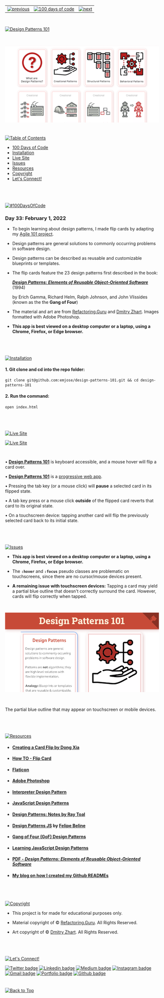 <p id="header"><p>

<table><tr>
<td> <a href="https://github.com/emjose/js-notes-app/#header"><img src="https://res.cloudinary.com/dn1e07eul/image/upload/v1659330996/Readme%20Headers/header-left_ctkix5.png" alt="previous" style="width: 200px;"/></a> </td>
<td> <a href="https://github.com/emjose/one-hundred/#header"><img src="https://res.cloudinary.com/dn1e07eul/image/upload/v1659330606/Readme%20Headers/header-center_bkbdbt.png" alt="100 days of code" style="width: 580px;"/></a> </td>
<td> <a href="https://github.com/emjose/wordle-2/#header"><img src="https://res.cloudinary.com/dn1e07eul/image/upload/v1659330646/Readme%20Headers/header-right_eftaz9.png" alt="next" style="width: 200px;"/></a> </td>

</tr></table>

<br>

<p id="project-title"><p>

<a href=#table-of-contents>![Design Patterns 101](https://res.cloudinary.com/dn1e07eul/image/upload/v1659385856/Readme%20Headers/inter-033-design-patterns_qz9lji.png)</a>

<br>

<a href="https://design-patterns-101.vercel.app/">![Design Patterns 101](Assets/preview-033-design-patterns.png)</a>

#

<p id="table-of-contents"><p>

<a href=#table-of-contents>![Table of Contents](https://res.cloudinary.com/dn1e07eul/image/upload/v1659241355/Readme%20Headers/inter-toc_euxbbw.png)</a>

-   [100 Days of Code](#100days)
-   [Installation](#installation)
-   [Live Site](#live-site)
-   [Issues](#issues)
-   [Resources](#resources)
-   [Copyright](#copyright)
-   [Let's Connect!](#lets-connect)

<br>

#

<p id="100days"><p>

<a href=#100days>![#100DaysOfCode](https://res.cloudinary.com/dn1e07eul/image/upload/v1659389776/Readme%20Headers/inter-100hash_kjpgmt.png)</a>

### Day 33: February 1, 2022

-   To begin learning about design patterns, I made flip cards by adapting my <a href="https://github.com/emjose/agile-101/#header">Agile 101 project</a>.

-   Design patterns are general solutions to commonly occurring problems in software design.

-   Design patterns can be described as reusable and customizable blueprints or templates.

-   The flip cards feature the 23 design patterns first described in the book:

    <a href="http://www.javier8a.com/itc/bd1/articulo.pdf">**_Design Patterns: Elements of Reusable Object-Oriented Software_**</a> (1994)

    by Erich Gamma, Richard Helm, Ralph Johnson, and John Vlissides (known as the the **Gang of Four**)

-   The material and art are from <a href="https://refactoring.guru/">Refactoring.Guru</a> and <a href="https://zhart.us/">Dmitry Zhart</a>. Images formatted with Adobe Photoshop.

-   **This app is best viewed on a desktop computer or a laptop, using a Chrome, Firefox, or Edge browser.**

<br>

#

<p id="installation"><p>

<a href=#installation>![Installation](https://res.cloudinary.com/dn1e07eul/image/upload/v1659389842/Readme%20Headers/inter-installation_j9ixlq.png)</a>

#### 1. Git clone and cd into the repo folder:

```console
git clone git@github.com:emjose/design-patterns-101.git && cd design-patterns-101
```

#### 2. Run the command:

```console
open index.html
```

<br>

#

<p id="live-site"><p>

<a href="https://design-patterns-101.vercel.app/">![Live Site](https://res.cloudinary.com/dn1e07eul/image/upload/v1659389947/Readme%20Headers/inter-live-site_ngkqcf.png)</a>

<a href="https://design-patterns-101.vercel.app/">![Live Site](Assets/033-design-patterns.gif)</a>

<br>

• **[Design Patterns 101](https://design-patterns-101.vercel.app/)** is keyboard accessible, and a mouse hover will flip a card over.

• **[Design Patterns 101](https://design-patterns-101.vercel.app/)** is a [progressive web app](https://developer.mozilla.org/en-US/docs/Web/Progressive_web_apps).

• Pressing the tab key (or a mouse click) will **pause** a selected card in its flipped state.

• A tab key press or a mouse click **outside** of the flipped card reverts that card to its original state.

• On a touchscreen device: tapping another card will flip the previously selected card back to its initial state.

<br>

#

<p id="issues"><p>

<a href=#issues>![Issues](https://res.cloudinary.com/dn1e07eul/image/upload/v1659392574/Readme%20Headers/inter-issues_mzq4o7.png)</a>

-   **This app is best viewed on a desktop computer or a laptop, using a Chrome, Firefox, or Edge browser.**

-   The **`:hover`** and **`:focus`** pseudo classes are problematic on touchscreens, since there are no cursor/mouse devices present.

-   **A remaining issue with touchscreen devices:** Tapping a card may yield a partial blue outline that doesn't correctly surround the card. However, cards will flip correctly when tapped.

<br>

<a href="https://design-patterns-101.vercel.app/">![Live Site](Assets/inter-issue-example.png)</a>

<br>

The partial blue outline that may appear on touchscreen or mobile devices.

<br>

#

<p id="resources"><p>

<a href=#resources>![Resources](https://res.cloudinary.com/dn1e07eul/image/upload/v1659314247/Readme%20Headers/inter-resources_ncevbw.png)</a>

-   #### [Creating a Card Flip by Dong Xia](https://dong-xia.medium.com/creating-a-card-flip-i-challenge-you-to-a-duel-4e4e124c5060)

-   #### [How TO - Flip Card](https://www.w3schools.com/howto/howto_css_flip_card.asp)

-   #### [Flaticon](https://www.flaticon.com/)

-   #### [Adobe Photoshop](https://www.adobe.com/products/photoshop/free-trial-download.html)

-   #### [Interpreter Design Pattern](https://sourcemaking.com/design_patterns/interpreter)

-   #### [JavaScript Design Patterns](https://www.dofactory.com/javascript/design-patterns)

-   #### [Design Patterns: Notes by Ray Toal](https://cs.lmu.edu/~ray/notes/designpatterns/)

-   #### [Design Patterns JS](https://github.com/fbeline/design-patterns-JS) by [Felipe Beline](https://github.com/fbeline)

-   #### [Gang of Four (GoF) Design Patterns](https://www.journaldev.com/31902/gangs-of-four-gof-design-patterns)

-   #### [Learning JavaScript Design Patterns](https://www.patterns.dev/posts/classic-design-patterns/)

-   #### [PDF - _Design Patterns: Elements of Reusable Object-Oriented Software_](http://www.javier8a.com/itc/bd1/articulo.pdf)

-   #### [My blog on how I created my Github READMEs](https://emmanueljose.medium.com/readme-a-makeover-story-b9c7be37a6de?sk=7ae6623d365409d875753e4604e42ffd)

<br>

#

<p id="copyright"><p>

<a href=#copyright>![Copyright](https://res.cloudinary.com/dn1e07eul/image/upload/v1659391383/Readme%20Headers/inter-copyright_ax53yz.png)</a>

-   This project is for made for educational purposes only.

-   Material copyright of © <a href="https://refactoring.guru/">Refactoring.Guru</a>. All Rights Reserved.

-   Art copyright of © <a href="https://zhart.us/">Dmitry Zhart</a>. All Rights Reserved.

<br>

#

<p id="lets-connect"><p>

<a href=#lets-connect>![Let's Connect!](https://res.cloudinary.com/dn1e07eul/image/upload/v1659314257/Readme%20Headers/inter-lets-connect_bv3kcd.png)</a>

<p><a href="https://twitter.com/Emmanuel_Labor"><img src="https://img.shields.io/badge/twitter-%231DA1F2.svg?&style=for-the-badge&logo=twitter&logoColor=white" height=30 width=90 alt="Twitter badge"></a> <a href="https://www.linkedin.com/in/emmanuelpjose/"><img src="https://img.shields.io/badge/linkedin-%230064e7.svg?&style=for-the-badge&logo=linkedin&logoColor=white" height=30 width=90 alt="Linkedin badge"></a> <a href="https://emmanueljose.medium.com/"><img src="https://img.shields.io/badge/medium-%238700f5.svg?&style=for-the-badge&logo=medium&logoColor=white" height=30 width=90 alt="Medium badge"></a> <a href="https://www.instagram.com/emmanuel_jose/"><img src="https://img.shields.io/badge/instagram-%23ff0077.svg?&style=for-the-badge&logo=instagram&logoColor=white" height=30 width=90 alt="Instagram badge"></a> <a href="mailto:emjose@gmail.com"><img src="https://img.shields.io/badge/gmail-%23fd1745.svg?&style=for-the-badge&logo=gmail&logoColor=white" height=30 width=90 alt="Gmail badge"></a> <a href="https://www.emmanuel-jose.com/"><img src="https://img.shields.io/badge/portfolio-%23FF0000.svg?&style=for-the-badge&logoColor=white" height=30 width=90 alt="Portfolio badge"></a> <a href="https://github.com/emjose"><img src="https://img.shields.io/badge/github-%23ff8e44.svg?&style=for-the-badge&logo=github&logoColor=white" height=30 width=90 alt="Github badge"></a></p>

#

<a href=#header>![Back to Top](https://res.cloudinary.com/dn1e07eul/image/upload/v1659314281/Readme%20Headers/inter-congrats_m4p3ck.png)</a>

